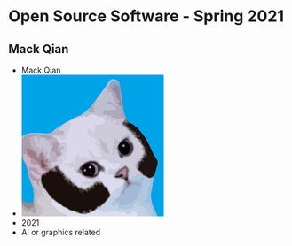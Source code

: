 # Open Source Software - Spring 2021
## Mack Qian


* Mack Qian
* ![Mack](pic.png)
* 2021
* AI or graphics related